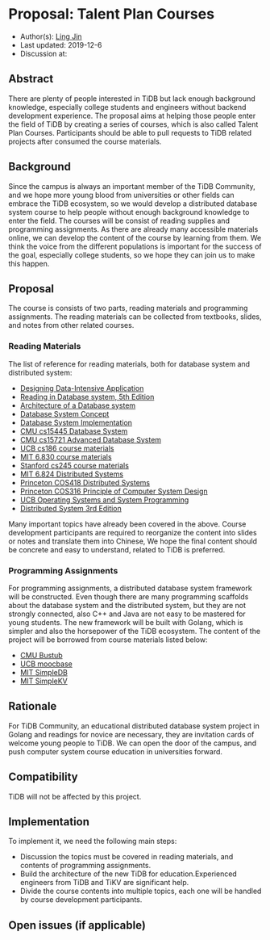 # Proposal: Talent Plan Courses
- Author(s): [Ling Jin](https://github.com/JinLingChristoher)
- Last updated: 2019-12-6
- Discussion at:

## Abstract

There are plenty of people interested in TiDB but lack enough background knowledge, especially college students and engineers without backend development experience. The proposal aims at helping those people enter the field of TiDB by creating a series of courses, which is also called Talent Plan Courses. Participants should be able to pull requests to TiDB related projects after consumed the course materials.

## Background

Since the campus is always an important member of the TiDB Community, and we hope more young blood from universities or other fields can embrace the TiDB ecosystem, so we would develop a distributed database system course to help people without enough background knowledge to enter the field. The courses will be consist of reading supplies and programming assignments. As there are already many accessible materials online, we can develop the content of the course by learning from them. We think the voice from the different populations is important for the success of the goal, especially college students, so we hope they can join us to make this happen.

## Proposal

The course is consists of two parts, reading materials and programming assignments. The reading materials can be collected from textbooks, slides, and notes from other related courses.

### Reading Materials

The list of reference for reading materials, both for database system and distributed system:

- [Designing Data-Intensive Application](https://dataintensive.net/)
- [Reading in Database system, 5th Edition](http://www.redbook.io/)
- [Architecture of a Database system](http://db.cs.berkeley.edu/papers/fntdb07-architecture.pdf)
- [Database System Concept](https://www.db-book.com/db6/index.html)
- [Database System Implementation](http://infolab.stanford.edu/~ullman/dbsi.html)
- [CMU cs15445 Database System](https://15445.courses.cs.cmu.edu/fall2019/schedule.html)
- [CMU cs15721 Advanced Database System](https://15721.courses.cs.cmu.edu/spring2019/schedule.html)
- [UCB cs186 course materials](https://cs186berkeley.net/)
- [MIT 6.830 course materials](http://db.csail.mit.edu/6.830/)
- [Stanford cs245 course materials](http://web.stanford.edu/class/cs245/)
- [MIT 6.824 Distributed Systems](https://pdos.csail.mit.edu/6.824/)
- [Princeton COS418 Distributed Systems](https://www.cs.princeton.edu/courses/archive/fall19/cos418/)
- [Princeton COS316 Principle of Computer System Design](https://www.cs.princeton.edu/courses/archive/fall19/cos316/)
- [UCB Operating Systems and System Programming](https://cs162.eecs.berkeley.edu/)
- [Distributed System 3rd Edition](https://www.distributed-systems.net/)

Many important topics have already been covered in the above. Course development participants are required to reorganize the content into slides or notes and translate them into Chinese, We hope the final content should be concrete and easy to understand, related to TiDB is preferred.

### Programming Assignments

For programming assignments, a distributed database system framework will be constructed. Even though there are many programming scaffolds about the database system and the distributed system, but they are not strongly connected, also C++ and Java are not easy to be mastered for young students. The new framework will be built with Golang, which is simpler and also the horsepower of the TiDB ecosystem. The content of the project will be borrowed from course materials listed below:

- [CMU Bustub](https://github.com/cmu-db/bustub)
- [UCB moocbase](https://github.com/berkeley-cs186/fa19-moocbase)
- [MIT SimpleDB](https://github.com/MIT-DB-Class/simple-db-hw)
- [MIT SimpleKV](https://github.com/MIT-DB-Class/simpleKV)

## Rationale

For TiDB Community, an educational distributed database system project in Golang and readings for novice are necessary, they are invitation cards of welcome young people to TiDB. We can open the door of the campus, and push computer system course education in universities forward.

## Compatibility

TiDB will not be affected by this project.

## Implementation

To implement it, we need the following main steps:

- Discussion the topics must be covered in reading materials, and contents of programming assignments.
- Build the architecture of the new TiDB for education.Experienced engineers from TiDB and TiKV are significant help.
- Divide the course contents into multiple topics, each one will be handled by course development participants.

## Open issues (if applicable)
